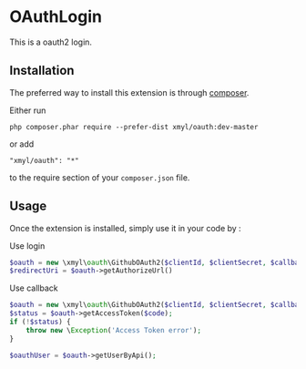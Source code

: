 OAuthLogin
==========
This is a oauth2 login.

Installation
------------

The preferred way to install this extension is through [composer](http://getcomposer.org/download/).

Either run

```
php composer.phar require --prefer-dist xmyl/oauth:dev-master
```

or add

```
"xmyl/oauth": "*"
```

to the require section of your `composer.json` file.


Usage
-----

Once the extension is installed, simply use it in your code by  :

Use login

```php
$oauth = new \xmyl\oauth\GithubOAuth2($clientId, $clientSecret, $callbackUrl);
$redirectUri = $oauth->getAuthorizeUrl()
```

Use callback
```php
$oauth = new \xmyl\oauth\GithubOAuth2($clientId, $clientSecret, $callbackUrl);
$status = $oauth->getAccessToken($code);
if (!$status) {
    throw new \Exception('Access Token error');
}

$oauthUser = $oauth->getUserByApi();
```
